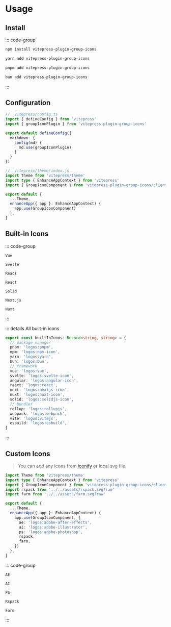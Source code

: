 # Usage

## Install

::: code-group

```sh [npm]
npm install vitepress-plugin-group-icons
```

```sh [yarn]
yarn add vitepress-plugin-group-icons
```

```sh [pnpm]
pnpm add vitepress-plugin-group-icons
```

```sh [esbuild]
bun add vitepress-plugin-group-icons
```

:::

## Configuration

```ts {3,8}
// .vitepress/config.ts
import { defineConfig } from 'vitepress'
import { groupIconPlugin } from 'vitepress-plugin-group-icons'

export default defineConfig({
  markdown: {
    config(md) {
      md.use(groupIconPlugin)
    }
  }
})
```

```ts {4,9}
// .vitepress/theme/index.js
import Theme from 'vitepress/theme'
import type { EnhanceAppContext } from 'vitepress'
import { GroupIconComponent } from 'vitepress-plugin-group-icons/client'

export default {
  ...Theme,
  enhanceApp({ app }: EnhanceAppContext) {
    app.use(GroupIconComponent)
  },
}
```

## Built-in Icons

::: code-group

``` [Vue]
Vue
```

``` [Svelte]
Svelte
```

``` [React]
React
```

``` [Angular]
React
```

``` [Solid]
Solid
```

``` [Next.js]
Next.js
```

``` [Nuxt]
Nuxt
```

:::

::: details All built-in icons

```ts
export const builtInIcons: Record<string, string> = {
  // package manager
  pnpm: 'logos:pnpm',
  npm: 'logos:npm-icon',
  yarn: 'logos:yarn',
  bun: 'logos:bun',
  // framework
  vue: 'logos:vue',
  svelte: 'logos:svelte-icon',
  angular: 'logos:angular-icon',
  react: 'logos:react',
  next: 'logos:nextjs-icon',
  nuxt: 'logos:nuxt-icon',
  solid: 'logos:solidjs-icon',
  // bundler
  rollup: 'logos:rollupjs',
  webpack: 'logos:webpack',
  vite: 'logos:vitejs',
  esbuild: 'logos:esbuild',
}
```

:::

## Custom Icons

> You can add any icons from [iconify](https://icon-sets.iconify.design/) or local svg file.

```ts {4,5,11-15}
import Theme from 'vitepress/theme'
import type { EnhanceAppContext } from 'vitepress'
import { GroupIconComponent } from 'vitepress-plugin-group-icons/client'
import rspack from '../../assets/rspack.svg?raw'
import farm from '../../assets/farm.svg?raw'

export default {
  ...Theme,
  enhanceApp({ app }: EnhanceAppContext) {
    app.use(GroupIconComponent, {
      ae: 'logos:adobe-after-effects',
      ai: 'logos:adobe-illustrator',
      ps: 'logos:adobe-photoshop',
      rspack,
      farm,
    })
  },
}
```

::: code-group

``` [AE]
AE
```

``` [AI]
AI
```

``` [PS]
PS
```

``` [Rspack]
Rspack
```

``` [Farm]
Farm
```

:::
